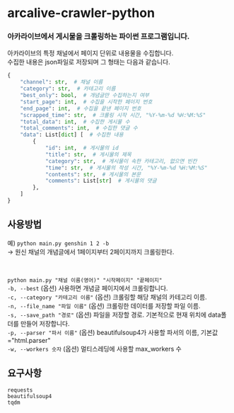 # arcalive-crawler-python

### 아카라이브에서 게시물을 크롤링하는 파이썬 프로그램입니다.

아카라이브의 특정 채널에서 페이지 단위로 내용물을 수집합니다.  
수집한 내용은 json파일로 저장되며 그 형태는 다음과 같습니다.

```py
{
    "channel": str,  # 채널 이름
    "category": str,  # 카테고리 이름
    "best_only": bool,  # 개념글만 수집하는지 여부
    "start_page": int,  # 수집을 시작한 페이지 번호
    "end_page": int,  # 수집을 끝낸 페이지 번호
    "scrapped_time": str,  # 크롤링 시작 시간, "%Y-%m-%d %H:%M:%S"
    "total_data": int,  # 수집한 게시물 수
    "total_comments": int,  # 수집한 댓글 수
    "data": List[dict] [  # 수집한 내용
        {
            "id": int,  # 게시물의 id
            "title": str,  # 게시물의 제목
            "category": str,  # 게시물이 속한 카테고리, 없으면 빈칸
            "time": str,  # 게시물의 작성 시간, "%Y-%m-%d %H:%M:%S"
            "contents": str,  # 게시물의 본문
            "comments": List[str]  # 게시물의 댓글
        },
    ]
}
```

## 사용방법

예) `python main.py genshin 1 2 -b`  
 -> 원신 채널의 개념글에서 1페이지부터 2페이지까지 크롤링한다.

</br>

`python main.py "채널 이름(영어)" "시작페이지" "끝페이지"`  
`-b, --best` (옵션) 사용하면 개념글 페이지에서 크롤링합니다.  
`-c, --category "카테고리 이름"` (옵션) 크롤링할 해당 채널의 카테고리 이름.  
`-n, --file_name "파일 이름"` (옵션) 크롤링한 데이터를 저장할 파일 이름.  
`-s, --save_path "경로"` (옵션) 파일을 저장할 경로. 기본적으로 현재 위치에 data폴더를 만들어 저장합니다.  
`-p, --parser "파서 이름"` (옵션) beautifulsoup4가 사용할 파서의 이름, 기본값="html.parser"  
`-w, --workers 숫자` (옵션) 멀티스레딩에 사용할 max_workers 수  

## 요구사항
`requests`  
`beautifulsoup4`  
`tqdm`